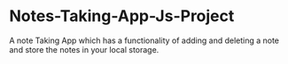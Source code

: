 # Notes-Taking-App-Js-Project
A note Taking App which has a functionality of adding and deleting a note and store the notes in your local storage.
